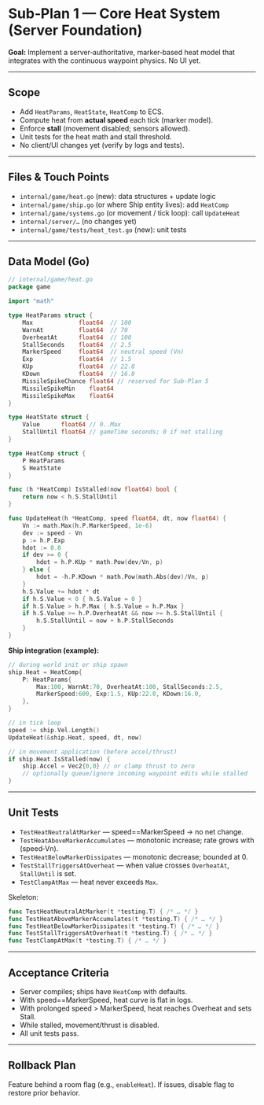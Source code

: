 # Sub‑Plan 1 — Core Heat System (Server Foundation)

**Goal:** Implement a server‑authoritative, marker‑based heat model that integrates with the continuous waypoint physics. No UI yet.

---

## Scope
- Add `HeatParams`, `HeatState`, `HeatComp` to ECS.
- Compute heat from **actual speed** each tick (marker model).
- Enforce **stall** (movement disabled; sensors allowed).
- Unit tests for the heat math and stall threshold.
- No client/UI changes yet (verify by logs and tests).

---

## Files & Touch Points
- `internal/game/heat.go` (new): data structures + update logic
- `internal/game/ship.go` (or where Ship entity lives): add `HeatComp`
- `internal/game/systems.go` (or movement / tick loop): call `UpdateHeat`
- `internal/server/…` (no changes yet)
- `internal/game/tests/heat_test.go` (new): unit tests

---

## Data Model (Go)
```go
// internal/game/heat.go
package game

import "math"

type HeatParams struct {
    Max             float64  // 100
    WarnAt          float64  // 70
    OverheatAt      float64  // 100
    StallSeconds    float64  // 2.5
    MarkerSpeed     float64  // neutral speed (Vn)
    Exp             float64  // 1.5
    KUp             float64  // 22.0
    KDown           float64  // 16.0
    MissileSpikeChance float64 // reserved for Sub‑Plan 5
    MissileSpikeMin    float64
    MissileSpikeMax    float64
}

type HeatState struct {
    Value      float64 // 0..Max
    StallUntil float64 // gameTime seconds; 0 if not stalling
}

type HeatComp struct {
    P HeatParams
    S HeatState
}

func (h *HeatComp) IsStalled(now float64) bool {
    return now < h.S.StallUntil
}

func UpdateHeat(h *HeatComp, speed float64, dt, now float64) {
    Vn := math.Max(h.P.MarkerSpeed, 1e-6)
    dev := speed - Vn
    p := h.P.Exp
    hdot := 0.0
    if dev >= 0 {
        hdot = h.P.KUp * math.Pow(dev/Vn, p)
    } else {
        hdot = -h.P.KDown * math.Pow(math.Abs(dev)/Vn, p)
    }
    h.S.Value += hdot * dt
    if h.S.Value < 0 { h.S.Value = 0 }
    if h.S.Value > h.P.Max { h.S.Value = h.P.Max }
    if h.S.Value >= h.P.OverheatAt && now >= h.S.StallUntil {
        h.S.StallUntil = now + h.P.StallSeconds
    }
}
```

**Ship integration (example):**
```go
// during world init or ship spawn
ship.Heat = HeatComp{
    P: HeatParams{
        Max:100, WarnAt:70, OverheatAt:100, StallSeconds:2.5,
        MarkerSpeed:600, Exp:1.5, KUp:22.0, KDown:16.0,
    },
}

// in tick loop
speed := ship.Vel.Length()
UpdateHeat(&ship.Heat, speed, dt, now)

// in movement application (before accel/thrust)
if ship.Heat.IsStalled(now) {
    ship.Accel = Vec2{0,0} // or clamp thrust to zero
    // optionally queue/ignore incoming waypoint edits while stalled
}
```

---

## Unit Tests
- `TestHeatNeutralAtMarker` — speed==MarkerSpeed → no net change.
- `TestHeatAboveMarkerAccumulates` — monotonic increase; rate grows with (speed‑Vn).
- `TestHeatBelowMarkerDissipates` — monotonic decrease; bounded at 0.
- `TestStallTriggersAtOverheat` — when value crosses `OverheatAt`, `StallUntil` is set.
- `TestClampAtMax` — heat never exceeds `Max`.

Skeleton:
```go
func TestHeatNeutralAtMarker(t *testing.T) { /* … */ }
func TestHeatAboveMarkerAccumulates(t *testing.T) { /* … */ }
func TestHeatBelowMarkerDissipates(t *testing.T) { /* … */ }
func TestStallTriggersAtOverheat(t *testing.T) { /* … */ }
func TestClampAtMax(t *testing.T) { /* … */ }
```

---

## Acceptance Criteria
- Server compiles; ships have `HeatComp` with defaults.
- With speed==MarkerSpeed, heat curve is flat in logs.
- With prolonged speed > MarkerSpeed, heat reaches Overheat and sets Stall.
- While stalled, movement/thrust is disabled.
- All unit tests pass.

---

## Rollback Plan
Feature behind a room flag (e.g., `enableHeat`). If issues, disable flag to restore prior behavior.
